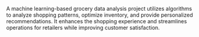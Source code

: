 A machine learning-based grocery data analysis project utilizes algorithms to analyze shopping patterns, optimize inventory, and provide personalized recommendations. It enhances the shopping experience and streamlines operations for retailers while improving customer satisfaction.

